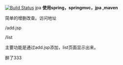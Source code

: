 [![Build Status](https://travis-ci.org/zhangshanhai/jpa-start.svg)](https://travis-ci.org/zhangshanhai/jpa-start)
jpa
**使用spring，springmvc，jpa ,maven**

简单的增删改查。访问地址

/add.jsp

/list

主要功能是通过add.jsp添加，list页面显示出来。

醉了333



